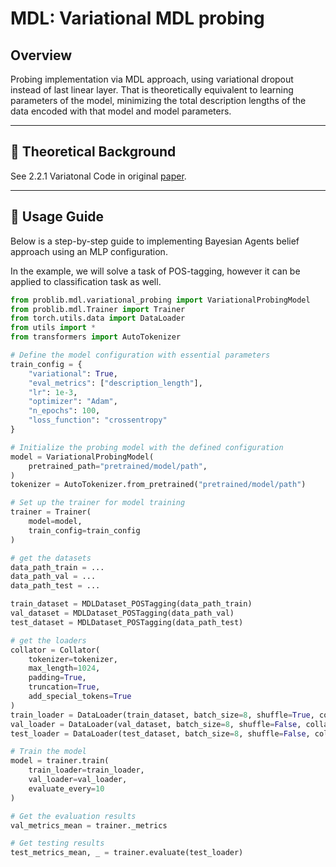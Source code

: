 # MDL: Variational MDL probing

## Overview
Probing implementation via MDL approach, using variational dropout instead of last linear layer. 
That is theoretically equivalent to learning parameters of the model, minimizing the total description lengths of the data encoded with that model and model parameters.

---

## 📖 Theoretical Background

See 2.2.1 Variatonal Code in original [paper](https://arxiv.org/pdf/2003.12298).

---

## 🚀 Usage Guide

Below is a step-by-step guide to implementing Bayesian Agents belief approach using an MLP configuration.

In the example, we will solve a task of POS-tagging, however it can be applied to classification task as well.

```python
from problib.mdl.variational_probing import VariationalProbingModel
from problib.mdl.Trainer import Trainer
from torch.utils.data import DataLoader
from utils import *
from transformers import AutoTokenizer

# Define the model configuration with essential parameters
train_config = {
    "variational": True, 
    "eval_metrics": ["description_length"],
    "lr": 1e-3,
    "optimizer": "Adam",
    "n_epochs": 100,
    "loss_function": "crossentropy"
}

# Initialize the probing model with the defined configuration
model = VariationalProbingModel(
    pretrained_path="pretrained/model/path",
)
tokenizer = AutoTokenizer.from_pretrained("pretrained/model/path")

# Set up the trainer for model training
trainer = Trainer(
    model=model,
    train_config=train_config
)

# get the datasets
data_path_train = ...
data_path_val = ...
data_path_test = ...

train_dataset = MDLDataset_POSTagging(data_path_train)
val_dataset = MDLDataset_POSTagging(data_path_val)
test_dataset = MDLDataset_POSTagging(data_path_test)

# get the loaders
collator = Collator(
    tokenizer=tokenizer,
    max_length=1024,
    padding=True,
    truncation=True,
    add_special_tokens=True
)
train_loader = DataLoader(train_dataset, batch_size=8, shuffle=True, collate_fn=collator)
val_loader = DataLoader(val_dataset, batch_size=8, shuffle=False, collate_fn=collator)
test_loader = DataLoader(test_dataset, batch_size=8, shuffle=False, collate_fn=collator)

# Train the model
model = trainer.train(
    train_loader=train_loader,
    val_loader=val_loader,
    evaluate_every=10
)

# Get the evaluation results
val_metrics_mean = trainer._metrics

# Get testing results
test_metrics_mean, _ = trainer.evaluate(test_loader)

```
